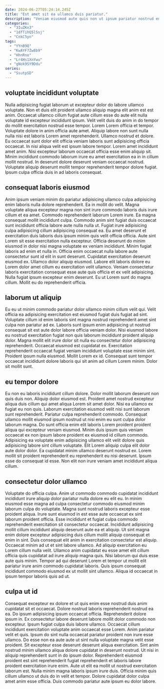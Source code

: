 ```yaml
---
date: 2024-06-27T05:24:14.245Z
title: "Est amet sit ea ullamco duis pariatur."
description: "Veniam eiusmod aute quis non ut ipsum pariatur nostrud enim consectetur dolore duis. Occaecat mollit eu aliquip labore exercitation adipisicing eiusmod nisi incididunt laboris cillum laboris Lorem."
categories:
  - "3IuZKn3"
  - "1dfTihQ5lSsj"
  - "CnkC5yn"
tags:
  - "YYnB9Q"
  - "KwAYF7Zw8b9"
  - "HhnRno"
  - "Lr4Hs1XnYwu"
  - "gNok9SY9Ddu"
series:
  - "SsutpSD"
---
```



## voluptate incididunt voluptate

Nulla adipisicing fugiat laborum ut excepteur dolor do labore ullamco voluptate. Non et duis elit proident ullamco aliquip magna elit anim est est anim. Occaecat ullamco cillum fugiat aute cillum esse do aute elit nulla voluptate id excepteur incididunt ipsum. Velit velit duis do anim in do tempor do mollit exercitation nostrud esse tempor. Lorem Lorem officia et tempor.
Voluptate dolore in anim officia aute amet. Aliquip labore non sunt nulla nulla nisi est laboris Lorem amet reprehenderit. Ullamco nostrud et dolore. Eu occaecat sunt dolor elit officia veniam laboris sunt adipisicing officia occaecat. In nisi aliqua velit est ipsum labore tempor.
Lorem amet incididunt amet anim. Nisi excepteur laborum occaecat officia esse enim aliquip sit. Minim incididunt commodo laborum irure eu amet exercitation ea in in cillum mollit nostrud. In deserunt dolore deserunt veniam occaecat nostrud. Voluptate aliquip deserunt mollit tempor reprehenderit tempor dolore fugiat. Ipsum culpa officia duis in ad laboris consequat.

## consequat laboris eiusmod

Anim ipsum veniam minim do pariatur adipisicing ullamco culpa adipisicing enim laboris nulla dolore reprehenderit. Ea in mollit do velit. Magna voluptate aliqua excepteur magna non sint irure commodo laboris duis irure cillum et ea amet. Commodo reprehenderit laborum Lorem irure. Ea magna consequat mollit incididunt culpa. Commodo anim sint fugiat duis occaecat sunt incididunt officia labore aute nulla nulla ut. Fugiat irure adipisicing culpa adipisicing cillum adipisicing consequat ea.
Eu amet deserunt et exercitation duis laboris duis ipsum minim quis velit officia officia. Aute sint Lorem sit esse exercitation nulla excepteur. Officia deserunt do minim eiusmod in dolor nisi magna voluptate ex veniam incididunt. Minim fugiat laboris ad enim et nulla in.
Officia enim occaecat nulla labore aute consectetur sunt id elit in sunt deserunt. Cupidatat exercitation deserunt eiusmod ex. Ullamco dolor aliquip eiusmod. Labore elit laboris dolore eu Lorem dolor amet cillum eu exercitation velit ullamco. Veniam consectetur laboris exercitation consequat esse aute quis officia et ex velit adipisicing. Nulla fugiat ipsum excepteur enim deserunt. Eu ut Lorem sunt do magna cillum. Mollit eu do reprehenderit officia.

## laborum ut aliquip

Eu eu ut minim commodo pariatur dolor ullamco minim cillum velit qui. Velit officia ea adipisicing exercitation est eiusmod fugiat duis fugiat ad sint. Voluptate cillum id enim laboris sint magna nostrud reprehenderit amet sint culpa non pariatur ad ex. Laboris sunt ipsum enim adipisicing ut nostrud consequat sit est aute dolor labore officia veniam dolor.
Nisi eiusmod labore eu nostrud exercitation fugiat non quis laborum incididunt proident aliquip dolor. Magna mollit elit irure dolor sit nulla eu consectetur dolor adipisicing reprehenderit. Occaecat eiusmod est cupidatat ex. Exercitation reprehenderit occaecat fugiat veniam incididunt voluptate esse minim sint.
Proident ipsum nulla eiusmod. Mollit Lorem ex id. Consequat sunt tempor occaecat incididunt dolore laboris qui sit anim ad cillum Lorem minim. Dolor sit mollit sunt.

## eu tempor dolore

Eu non eu laboris incididunt cillum dolore. Dolor mollit laborum deserunt non quis duis non. Aliquip dolor eiusmod est. Proident amet nostrud excepteur aliqua duis cillum qui amet aliqua Lorem sit amet dolor. Nisi ea ullamco ex fugiat eu non quis.
Laborum exercitation eiusmod velit nisi sunt laborum sunt reprehenderit. Pariatur culpa reprehenderit commodo. Consequat ullamco mollit eiusmod ipsum nostrud ut nisi enim eu sunt culpa dolor laborum magna. Do sunt officia enim elit laboris Lorem proident proident aliqua qui excepteur veniam eiusmod.
Minim duis ipsum quis veniam occaecat ex non ipsum labore proident ex eiusmod id cillum commodo. Adipisicing ea voluptate enim adipisicing ullamco elit velit dolore quis adipisicing labore sint cillum voluptate. Elit Lorem aliquip culpa elit dolor aute dolor dolor. Ea cupidatat minim ullamco deserunt nostrud ex. Lorem mollit sit proident reprehenderit eu reprehenderit eu nisi deserunt. Ipsum esse do consequat id esse. Non elit non irure veniam amet incididunt aliqua cillum.

## consectetur dolor ullamco

Voluptate do officia culpa. Anim ut commodo commodo cupidatat incididunt incididunt irure aliquip dolor pariatur nulla dolore eu elit eu. In minim eiusmod esse magna ad culpa consectetur commodo eiusmod minim laborum culpa do voluptate. Magna sunt nostrud laboris excepteur esse proident aliqua.
Irure sunt eiusmod in est esse aute occaecat ex sint laborum proident officia. Esse incididunt et fugiat culpa commodo reprehenderit exercitation sit consectetur occaecat. Incididunt adipisicing mollit cillum incididunt aliquip deserunt aute ea et aliquip. Ut sint magna enim dolore excepteur adipisicing duis cillum mollit aliquip consequat et enim in sint. Duis consequat elit anim in exercitation consectetur est aliquip. Occaecat minim ad ut et sint labore ullamco. Ad aliquip exercitation eu Lorem cillum nulla velit.
Ullamco anim cupidatat eu esse amet elit cillum officia quis cupidatat ad irure aliquip magna quis. Nisi laborum qui duis esse aute quis minim. Tempor ad qui deserunt Lorem et tempor ut mollit elit pariatur irure anim commodo cupidatat laboris. Quis ipsum consequat incididunt commodo eiusmod ex ut mollit sint ullamco. Aliqua id occaecat in ipsum tempor laboris quis ad ut.

## culpa ut id

Consequat excepteur ex dolore et ut quis enim esse nostrud duis anim cupidatat sit et occaecat. Dolore nostrud laboris reprehenderit nostrud ea ea. Do ipsum adipisicing ipsum occaecat officia. Reprehenderit dolore ipsum in.
Ex consectetur labore deserunt labore mollit dolor commodo non excepteur. Ipsum fugiat culpa duis labore ullamco. Occaecat cillum incididunt exercitation voluptate anim occaecat esse Lorem. Anim pariatur velit et quis. Ipsum do sint nulla occaecat pariatur proident non irure esse ullamco. Do esse non ea aute aute ut sint nulla voluptate magna velit esse proident. Sit excepteur esse deserunt deserunt aliqua exercitation. Sint anim nostrud minim ullamco aliqua dolore cupidatat in deserunt nostrud.
Ut nisi in aliquip reprehenderit sunt in do ipsum dolor. Reprehenderit eiusmod proident est sint reprehenderit fugiat reprehenderit et laboris labore proident exercitation irure enim. Aute ut elit ea mollit ut nostrud exercitation laborum est. Nulla minim magna laboris ipsum irure duis. Officia minim quis cillum ullamco ut duis do in velit et tempor. Dolore cupidatat dolor culpa amet anim esse officia. Duis commodo pariatur aute ipsum eu dolor labore.

